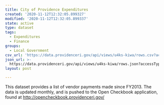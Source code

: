 ```yaml
---
title: City of Providence Expenditures
created: '2020-11-12T12:32:05.899327'
modified: '2020-11-12T12:32:05.899337'
state: active
type: dataset
tags:
  - Expenditures
  - Finance
groups:
  - Local Government
csv_url: 'https://data.providenceri.gov/api/views/u4ks-kiwa/rows.csv?accessType=DOWNLOAD'
json_url: >-
  https://data.providenceri.gov/api/views/u4ks-kiwa/rows.json?accessType=DOWNLOAD
layout: post

---
```

This dataset provides a list of vendor payments made since FY2013. The data is updated monthly, and is pushed to the Open Checkbook application, found at http://opencheckbook.providenceri.gov/
